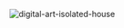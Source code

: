 ![digital-art-isolated-house](https://github.com/user-attachments/assets/b48e2157-6b40-4d35-bfba-75b317f0a09a)


